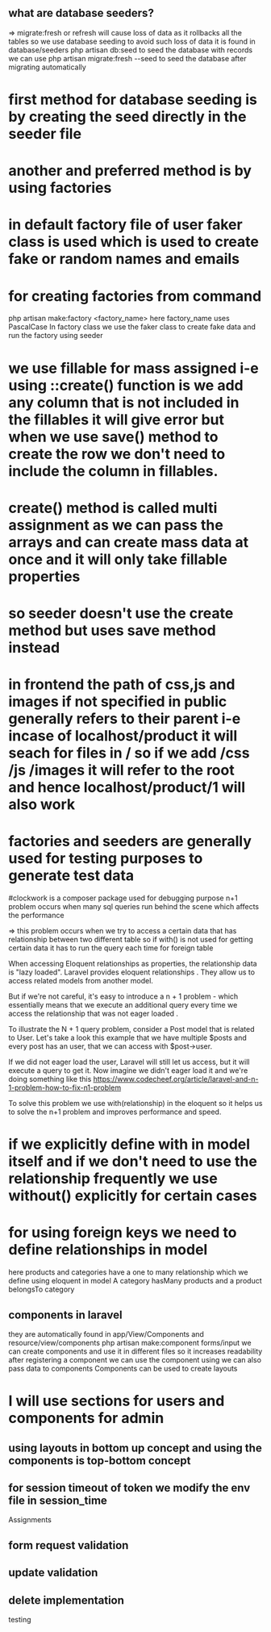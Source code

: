## what are database seeders?
=> migrate:fresh or refresh will cause loss of data as it rollbacks all the tables so we use database seeding to avoid such loss of data 
it is found in database/seeders
php artisan db:seed to seed the database with records 
we can use php artisan migrate:fresh --seed to seed the database after migrating automatically
# first method for database seeding is by creating the seed directly in the seeder file
# another and preferred method is by using factories 
# in default factory file of user faker class is used which is used to create fake or random names and emails 
# for creating factories from command
php artisan make:factory <factory_name>
here factory_name uses PascalCase
In factory class we use the faker class to create fake data and run the factory using seeder

# we use fillable for mass assigned i-e using ::create() function is we add any column that is not included in the fillables it will give error but when we use save() method to create the row we don't need to include the column in fillables.
# create() method is called multi assignment as we can pass the arrays and can create mass data at once and it will only take fillable properties 
# so seeder doesn't use the create method but uses save method instead 

# in frontend the path of css,js and images if not specified in public generally refers to their parent i-e incase of localhost/product it will seach for files in / so if we add /css /js /images it will refer to the root and hence localhost/product/1 will also work

# factories and seeders are generally used for testing purposes to generate test data

#clockwork is a composer package used for debugging purpose
n+1 problem occurs when many sql queries run behind the scene which affects the performance 

=> this problem occurs when we try to access a certain data that has relationship between two different table so if with() is not used for getting certain data it has to run the query each time for foreign table

When accessing Eloquent relationships as properties, the relationship data is "lazy loaded". Laravel provides eloquent relationships . They allow us to access related models from another model.

But if we're not careful, it's easy to introduce a n + 1 problem - which essentially means that we execute an additional query every time we access the relationship that was not eager loaded .

To illustrate the N + 1 query problem, consider a Post model that is related to User. Let's take a look this example that we have multiple $posts and every post has an user, that we can access with $post->user.

If we did not eager load the user, Laravel will still let us access, but it will execute a query to get it. Now imagine we didn't eager load it and we're doing something like this
https://www.codecheef.org/article/laravel-and-n-1-problem-how-to-fix-n1-problem

To solve this problem we use with(relationship) in the eloquent so it helps us to solve the n+1 problem and improves performance and speed.

# if we explicitly define with in model itself and if we don't need to use the relationship frequently we use without() explicitly for certain cases

# for using foreign keys we need to define relationships in model
here products and categories have a one to many relationship which we define using eloquent in model
A category hasMany products and a product belongsTo category

## components in laravel
they are automatically found in app/View/Components and resource/view/components
php artisan make:component forms/input
we can create components and use it in different files so it increases readability
after registering a component we can use the component using 
<x-componentName/>
we can also pass data to components 
Components can be used to create layouts  

# I will use sections for users and components for admin

## using layouts in bottom up concept and using the components is top-bottom concept 

## for session timeout of token we modify the env file in session_time

Assignments
## form request validation
## update validation 
## delete implementation

testing